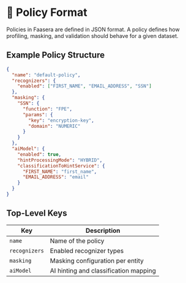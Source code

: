 # 📖 Policy Format

Policies in Faasera are defined in JSON format. A policy defines how profiling, masking, and validation should behave for a given dataset.

## Example Policy Structure

```json
{
  "name": "default-policy",
  "recognizers": {
    "enabled": ["FIRST_NAME", "EMAIL_ADDRESS", "SSN"]
  },
  "masking": {
    "SSN": {
      "function": "FPE",
      "params": {
        "key": "encryption-key",
        "domain": "NUMERIC"
      }
    }
  },
  "aiModel": {
    "enabled": true,
    "hintProcessingMode": "HYBRID",
    "classificationToHintService": {
      "FIRST_NAME": "first_name",
      "EMAIL_ADDRESS": "email"
    }
  }
}
```

## Top-Level Keys

| Key         | Description                                  |
|-------------|----------------------------------------------|
| `name`      | Name of the policy                           |
| `recognizers` | Enabled recognizer types                   |
| `masking`   | Masking configuration per entity             |
| `aiModel`   | AI hinting and classification mapping        |